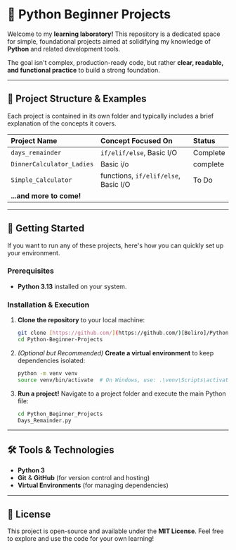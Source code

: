 # 🐍 Python Beginner Projects

Welcome to my **learning laboratory!** This repository is a dedicated space for simple, foundational projects aimed at solidifying my knowledge of **Python** and related development tools.

The goal isn't complex, production-ready code, but rather **clear, readable, and functional practice** to build a strong foundation.

---

## 📂 Project Structure & Examples

Each project is contained in its own folder and typically includes a brief explanation of the concepts it covers.

| Project Name | Concept Focused On | Status |
| :--- | :--- | :--- |
| `days_remainder` | `if/elif/else`, Basic I/O | Complete |
| `DinnerCalculator_Ladies` | Basic i/o | complete |
| `Simple_Calculator` | functions, `if/elif/else`, Basic I/O | To Do |
| **...and more to come!** | | |

---

## 🚀 Getting Started

If you want to run any of these projects, here's how you can quickly set up your environment.

### Prerequisites

* **Python 3.13** installed on your system.

### Installation & Execution

1.  **Clone the repository** to your local machine:
    ```bash
    git clone [https://github.com/](https://github.com/)[Beliro]/Python-Beginner-Projects.git
    cd Python-Beginner-Projects
    ```

2.  *(Optional but Recommended)* **Create a virtual environment** to keep dependencies isolated:
    ```bash
    python -m venv venv
    source venv/bin/activate  # On Windows, use: .\venv\Scripts\activate
    ```

3.  **Run a project!** Navigate to a project folder and execute the main Python file:
    ```bash
    cd Python_Beginner_Projects
    Days_Remainder.py
    ```

---

## 🛠️ Tools & Technologies

* **Python 3**
* **Git** & **GitHub** (for version control and hosting)
* **Virtual Environments** (for managing dependencies)

---

## 📝 License

This project is open-source and available under the **MIT License**. Feel free to explore and use the code for your own learning!
